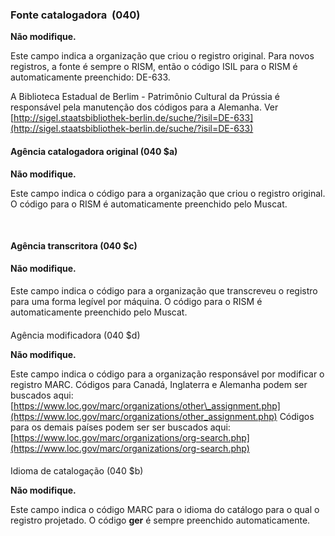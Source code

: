 ### Fonte catalogadora&nbsp; (040)

**Não modifique.**

Este campo indica a organização que criou o registro original. Para novos registros, a fonte é sempre o RISM, então o código ISIL para o RISM é automaticamente preenchido: DE-633.

A Biblioteca Estadual de Berlim - Patrimônio Cultural da Prússia é responsável pela manutenção dos códigos para a Alemanha. Ver&nbsp; [http://sigel.staatsbibliothek-berlin.de/suche/?isil=DE-633](http://sigel.staatsbibliothek-berlin.de/suche/?isil=DE-633)

#### Agência catalogadora original (040 $a)

**Não modifique.**

Este campo indica o código para a organização que criou o registro original. O código para o RISM é automaticamente preenchido pelo Muscat.

&nbsp;

#### Agência transcritora (040 $c)

**Não modifique.**

#### 

Este campo indica o código para a organização que transcreveu o registro para uma forma legível por máquina. O código para o RISM é automaticamente preenchido pelo Muscat.

####   
Agência modificadora (040 $d)

**Não modifique.**

Este campo indica o código para a organização responsável por modificar o registro MARC. Códigos para Canadá, Inglaterra e Alemanha podem ser buscados aqui: [https://www.loc.gov/marc/organizations/other\_assignment.php](https://www.loc.gov/marc/organizations/other_assignment.php) Códigos para os demais países podem ser ser buscados aqui: [https://www.loc.gov/marc/organizations/org-search.php](https://www.loc.gov/marc/organizations/org-search.php)

####   
Idioma de catalogação (040 $b)

**Não modifique.**

Este campo indica o código MARC para o idioma do catálogo para o qual o registro projetado. O código **ger** é sempre preenchido automaticamente.